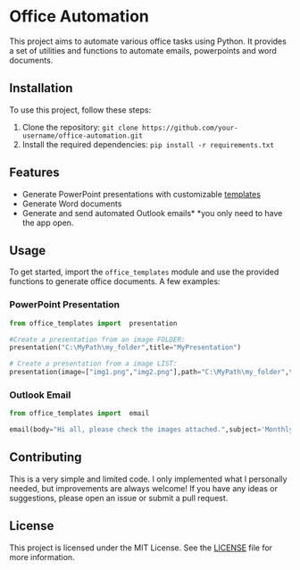 # Office Automation

This project aims to automate various office tasks using Python. It provides a set of utilities and functions to automate emails, powerpoints and word documents.

## Installation

To use this project, follow these steps:

1. Clone the repository: `git clone https://github.com/your-username/office-automation.git`
2. Install the required dependencies: `pip install -r requirements.txt`

## Features

- Generate PowerPoint presentations with customizable [templates](https://www.wikihow.com/Edit-a-PowerPoint-Template)
- Generate Word documents
- Generate and send automated Outlook emails*
*you only need to have the app open.

## Usage

To get started, import the `office_templates` module and use the provided functions to generate office documents. 
A few examples:

### PowerPoint Presentation
```python
from office_templates import  presentation

#Create a presentation from an image FOLDER:
presentation("C:\MyPath\my_folder",title="MyPresentation")

# Create a presentation from a image LIST:
presentation(image=["img1.png","img2.png"],path="C:\MyPath\my_folder",title="MyPresentation")
```

### Outlook Email
```python
from office_templates import  email

email(body="Hi all, please check the images attached.",subject='Monthly reports',attachments='.../Reports',to_email='client@gmail.com; myboss@gmail.com')
```

## Contributing

This is a very simple and limited code. I only implemented what I personally needed, but improvements are always welcome!
If you have any ideas or suggestions, please open an issue or submit a pull request.

## License

This project is licensed under the MIT License. See the [LICENSE](LICENSE) file for more information.
